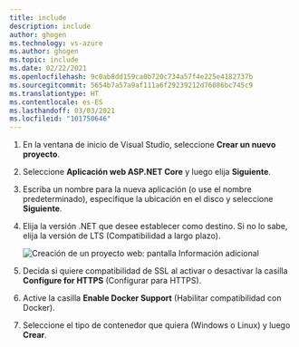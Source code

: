 ```yaml
---
title: include
description: include
author: ghogen
ms.technology: vs-azure
ms.author: ghogen
ms.topic: include
ms.date: 02/22/2021
ms.openlocfilehash: 9c0ab8dd159ca0b720c734a57f4e225e4182737b
ms.sourcegitcommit: 5654b7a57a9af111a6f29239212d76086bc745c9
ms.translationtype: HT
ms.contentlocale: es-ES
ms.lasthandoff: 03/03/2021
ms.locfileid: "101750646"
---
```

1. En la ventana de inicio de Visual Studio, seleccione **Crear un nuevo proyecto**.
1. Seleccione **Aplicación web ASP.NET Core** y luego elija **Siguiente**.
1. Escriba un nombre para la nueva aplicación (o use el nombre predeterminado), especifique la ubicación en el disco y seleccione **Siguiente**.
1. Elija la versión .NET que desee establecer como destino. Si no lo sabe, elija la versión de LTS (Compatibilidad a largo plazo).

   ![Creación de un proyecto web: pantalla Información adicional](../../media/create-aspnet5-app/create-web-project3.png)

1. Decida si quiere compatibilidad de SSL al activar o desactivar la casilla **Configure for HTTPS** (Configurar para HTTPS).
1. Active la casilla **Enable Docker Support** (Habilitar compatibilidad con Docker).
1. Seleccione el tipo de contenedor que quiera (Windows o Linux) y luego **Crear**.
